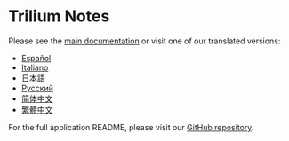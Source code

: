 # Trilium Notes

Please see the [main documentation](index.md) or visit one of our translated versions:

- [Español](README-es.md)
- [Italiano](README-it.md)
- [日本語](README-ja.md)
- [Русский](README-ru.md)
- [简体中文](README-ZH_CN.md)
- [繁體中文](README-ZH_TW.md)

For the full application README, please visit our [GitHub repository](https://github.com/triliumnext/trilium).